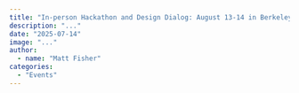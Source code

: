 ```yaml
---
title: "In-person Hackathon and Design Dialog: August 13-14 in Berkeley CA"
description: "..."
date: "2025-07-14"
image: "..."
author:
  - name: "Matt Fisher"
categories:
  - "Events"
---
```

